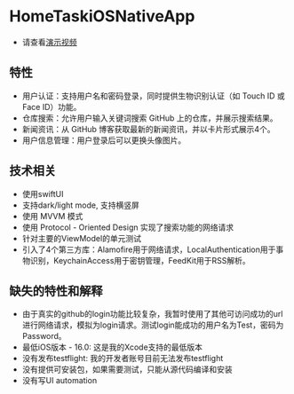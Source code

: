 # HomeTaskiOSNativeApp
- 请查看[演示视频](./HomeTask/demo.mp4)

## 特性
- 用户认证：支持用户名和密码登录，同时提供生物识别认证（如 Touch ID 或 Face ID）功能。
- 仓库搜索：允许用户输入关键词搜索 GitHub 上的仓库，并展示搜索结果。
- 新闻资讯：从 GitHub 博客获取最新的新闻资讯，并以卡片形式展示4个。
- 用户信息管理：用户登录后可以更换头像图片。

## 技术相关
- 使用swiftUI
- 支持dark/light mode, 支持横竖屏
- 使用 MVVM 模式
- 使用 Protocol - Oriented Design 实现了搜索功能的网络请求
- 针对主要的ViewModel的单元测试
- 引入了4个第三方库：Alamofire用于网络请求，LocalAuthentication用于事物识别，KeychainAccess用于密钥管理，FeedKit用于RSS解析。

## 缺失的特性和解释
- 由于真实的github的login功能比较复杂，我暂时使用了其他可访问成功的url进行网络请求，模拟为login请求。测试login能成功的用户名为Test，密码为Password。
- 最低iOS版本 - 16.0: 这是我的Xcode支持的最低版本
- 没有发布testflight: 我的开发者账号目前无法发布testflight
- 没有提供可安装包，如果需要测试，只能从源代码编译和安装
- 没有写UI automation
